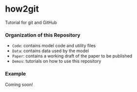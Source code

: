 # how2git
Tutorial for git and GitHub

### Organization of this Repository
+ `Code`: contains model code and utility files
+ `Data`: contains data used by the model
+ `Paper`: contains a working draft of the paper to be published
+ `Demos`: tutorials on how to use this repository

### Example
Coming soon!
